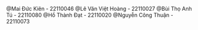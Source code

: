 @Mai Đức Kiên - 22110046
@Lê Văn Việt Hoàng - 22110027
@Bùi Thọ Anh Tú - 22110080
@Hồ Thành Đạt - 22110020
@Nguyễn Công Thuận - 22110073
